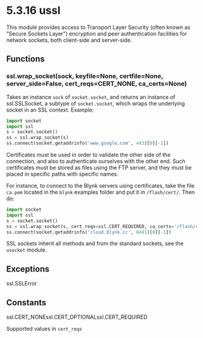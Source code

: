 # 5.3.16 ussl

This module provides access to Transport Layer Security \(often known as "Secure Sockets Layer"\) encryption and peer authentication facilities for network sockets, both client-side and server-side.

## Functions

### ssl.wrap\_socket\(sock, keyfile=None, certfile=None, server\_side=False, cert\_reqs=CERT\_NONE, ca\_certs=None\)

Takes an instance `sock` of `socket.socket`, and returns an instance of ssl.SSLSocket, a subtype of `socket.socket`, which wraps the underlying socket in an SSL context. Example:

```python
import socket
import ssl
s = socket.socket()
ss = ssl.wrap_socket(s)
ss.connect(socket.getaddrinfo('www.google.com', 443)[0][-1])
```

Certificates must be used in order to validate the other side of the connection, and also to authenticate ourselves with the other end. Such certificates must be stored as files using the FTP server, and they must be placed in specific paths with specific names.

For instance, to connect to the Blynk servers using certificates, take the file `ca.pem` located in the `blynk` examples folder and put it in `/flash/cert/`. Then do:

```python
import socket
import ssl
s = socket.socket()
ss = ssl.wrap_socket(s, cert_reqs=ssl.CERT_REQUIRED, ca_certs='/flash/cert/ca.pem')
ss.connect(socket.getaddrinfo('cloud.blynk.cc', 8441)[0][-1])
```

SSL sockets inherit all methods and from the standard sockets, see the `usocket` module.

## Exceptions

ssl.SSLError

## Constants

ssl.CERT\_NONEssl.CERT\_OPTIONALssl.CERT\_REQUIRED

Supported values in `cert_reqs`


